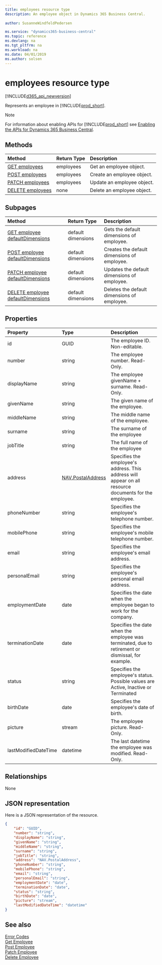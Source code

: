 ```yaml
---
title: employees resource type
description: An employee object in Dynamics 365 Business Central.
 
author: SusanneWindfeldPedersen

ms.service: "dynamics365-business-central"
ms.topic: reference
ms.devlang: na
ms.tgt_pltfrm: na
ms.workload: na
ms.date: 04/01/2019
ms.author: solsen
---
```


# employees resource type

[!INCLUDE[d365_api_newversion](../../includes/d365_api_newversion.md)]

Represents an employee in [!INCLUDE[prod_short](../../../includes/prod_short.md)].

> [!NOTE]  
> For information about enabling APIs for [!INCLUDE[prod_short](../../../includes/prod_short.md)] see [Enabling the APIs for Dynamics 365 Business Central](../enabling-apis-for-dynamics-nav.md).

## Methods

| Method                                              | Return Type|Description               |
|:----------------------------------------------------|:-----------|:-------------------------|
|[GET employees](../api/dynamics_employee_get.md)      |employees  |Get an employee object.   |
|[POST employees](../api/dynamics_create_employee.md)  |employees  |Create an employee object.|
|[PATCH employees](../api/dynamics_employee_update.md) |employees  |Update an employee object.|
|[DELETE employees](../api/dynamics_employee_delete.md)|none       |Delete an employee object.|

## Subpages

| Method    |Return Type| Description      |
|:----------|:----------|:-----------------|
|[GET employee defaultDimensions](../api/dynamics_employee_get_defaultdimensions.md)|default dimensions   |Gets the default dimensions of employee. |
|[POST employee defaultDimensions](../api/dynamics_employee_create_defaultdimensions.md) |default dimensions  |Creates the default dimensions of  employee.|
|[PATCH employee defaultDimensions](../api/dynamics_employee_update_defaultdimensions.md)|default dimensions  |Updates the default dimensions of employee.|
|[DELETE employee defaultDimensions](../api/dynamics_employee_delete_defaultdimensions.md)|default dimensions|Deletes the default dimensions of employee.  |

## Properties

| Property           | Type   |Description                                            |
|:-------------------|:-------|:------------------------------------------------------|
|id                  |GUID    |The employee ID. Non-editable.                         |
|number              |string  |The employee number. Read-Only.                        |
|displayName         |string  |The employee givenName + surname. Read-Only.           |
|givenName           |string  |The given name of the employee.                        |
|middleName          |string  |The middle name of the employee.                       |
|surname             |string  |The surname of the employee                            |
|jobTitle            |string  |The full name of the employee                          |
|address             |[NAV.PostalAddress](../resources/dynamics_complextypes.md)|Specifies the employee's address. This address will appear on all resource documents for the employee.|
|phoneNumber         |string  |Specifies the employee's telephone number.             |
|mobilePhone         |string  |Specifies the employee's mobile telephone number.      |
|email               |string  |Specifies the employee's email address.                |
|personalEmail       |string  |Specifies the employee's personal email address.       |
|employmentDate      |date    |Specifies the date when the employee began to work for the company.|
|terminationDate     |date    |Specifies the date when the employee was terminated, due to retirement or dismissal, for example.|
|status              |string  |Specifies the employee's status. Possible values are Active, Inactive or Terminated|
|birthDate           |date    |Specifies the employee's date of birth.                |
|picture             |stream  |The employee picture. Read-Only.                       |
|lastModifiedDateTime|datetime|The last datetime the employee was modified. Read-Only.|  


## Relationships
None

## JSON representation

Here is a JSON representation of the resource.


```json
{
    "id": "GUID",
    "number": "string",
    "displayName": "string",
    "givenName": "string",
    "middleName": "string",
    "surname": "string",
    "jobTitle": "string",
    "address": "NAV.PostalAddress",
    "phoneNumber": "string",
    "mobilePhone": "string",
    "email": "string",
    "personalEmail": "string",
    "employmentDate": "date",
    "terminationDate": "date",
    "status": "string",
    "birthDate": "date",
    "picture": "stream",
    "lastModifiedDateTime": "datetime"
}
```
## See also



[Error Codes](../dynamics_error_codes.md)  
[Get Employee](../api/dynamics_employee_get.md)  
[Post Employee](../api/dynamics_create_employee.md)  
[Patch Employee](../api/dynamics_employee_update.md)  
[Delete Employee](../api/dynamics_employee_delete.md)  
